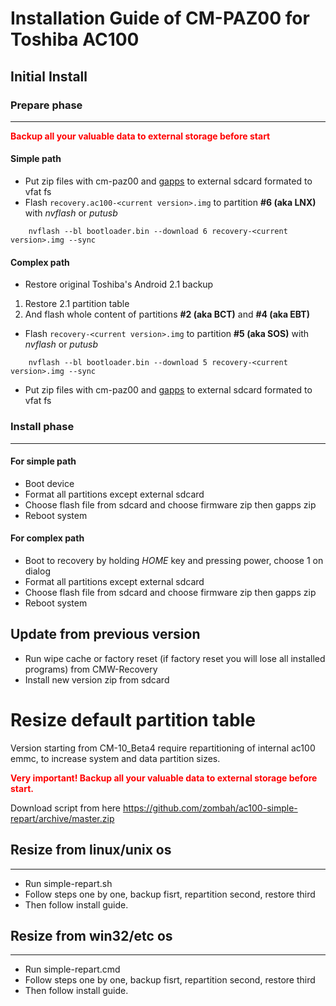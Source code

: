 

# Installation Guide of CM-PAZ00 for Toshiba AC100 #

## Initial Install ##
### Prepare phase ###

---

<font color='red'><b>Backup all your valuable data to external storage before start</b> </font>

#### Simple path ####
  * Put zip files with cm-paz00 and [gapps](http://goo.im/gapps) to external sdcard formated to vfat fs
  * Flash `recovery.ac100-<current version>.img` to partition **#6 (aka LNX)** with _nvflash_ or _putusb_
```
    nvflash --bl bootloader.bin --download 6 recovery-<current version>.img --sync
```
#### Complex path ####
  * Restore original Toshiba's Android 2.1 backup
  1. Restore 2.1 partition table
  1. And flash whole content of partitions **#2 (aka BCT)**  and **#4 (aka EBT)**
  * Flash `recovery-<current version>.img` to partition **#5 (aka SOS)** with _nvflash_ or _putusb_
```
    nvflash --bl bootloader.bin --download 5 recovery-<current version>.img --sync
```
  * Put zip files with cm-paz00 and [gapps](http://goo.im/gapps) to external sdcard formated to vfat fs

### Install phase ###

---


#### For simple path ####
  * Boot device
  * Format all partitions except external sdcard
  * Choose flash file from sdcard and choose firmware zip then gapps zip
  * Reboot system

#### For complex path ####
  * Boot to recovery by holding _HOME_ key and pressing power, choose 1 on dialog
  * Format all partitions except external sdcard
  * Choose flash file from sdcard and choose firmware zip then gapps zip
  * Reboot system

## Update from previous version ##
  * Run wipe cache or factory reset (if factory reset you will lose all installed programs) from CMW-Recovery
  * Install new version zip from sdcard

# Resize default partition table #
Version starting from CM-10\_Beta4 require repartitioning of internal ac100 emmc,
to increase system and data partition sizes.

<font color='red'><b>Very important! Backup all your valuable data to external storage before start.</b> </font>

Download script from here https://github.com/zombah/ac100-simple-repart/archive/master.zip

## Resize from linux/unix os ##

---

  * Run simple-repart.sh
  * Follow steps one by one, backup fisrt, repartition second, restore third
  * Then follow install guide.


## Resize from win32/etc os ##

---

  * Run simple-repart.cmd
  * Follow steps one by one, backup fisrt, repartition second, restore third
  * Then follow install guide.

